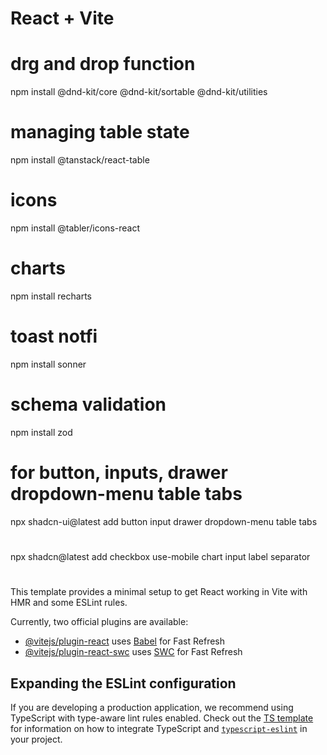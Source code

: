 # React + Vite

# drg and drop function
npm install @dnd-kit/core @dnd-kit/sortable @dnd-kit/utilities

# managing table state
npm install @tanstack/react-table
# icons
npm install @tabler/icons-react
# charts
npm install recharts
# toast notfi
npm install sonner
# schema validation
npm install zod

# for button, inputs, drawer dropdown-menu table tabs
npx shadcn-ui@latest add button input drawer dropdown-menu table tabs

#
npx shadcn@latest add checkbox use-mobile chart input label separator

#







This template provides a minimal setup to get React working in Vite with HMR and some ESLint rules.

Currently, two official plugins are available:

- [@vitejs/plugin-react](https://github.com/vitejs/vite-plugin-react/blob/main/packages/plugin-react) uses [Babel](https://babeljs.io/) for Fast Refresh
- [@vitejs/plugin-react-swc](https://github.com/vitejs/vite-plugin-react/blob/main/packages/plugin-react-swc) uses [SWC](https://swc.rs/) for Fast Refresh

## Expanding the ESLint configuration

If you are developing a production application, we recommend using TypeScript with type-aware lint rules enabled. Check out the [TS template](https://github.com/vitejs/vite/tree/main/packages/create-vite/template-react-ts) for information on how to integrate TypeScript and [`typescript-eslint`](https://typescript-eslint.io) in your project.
